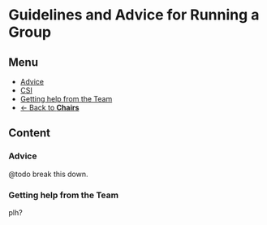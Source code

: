 # Guidelines and Advice for Running a Group

## Menu
* [Advice](#advice)
* [CSI](#csi)
* [Getting help from the Team](#getting-help-from-the-team)
* [<- Back to **Chairs**](index.md#)

## Content
### Advice
@todo break this down.

### Getting help from the Team
plh?

